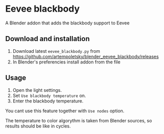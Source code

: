 # Eevee blackbody
A Blender addon that adds the blackbody support to Eevee

## Download and installation

1. Download latest `eevee_blackbody.py` from https://github.com/artempoletsky/blender_eevee_blackbody/releases
2. In Blender's preferencies install addon from the file

## Usage

1. Open the light settings.
2. Set `Use blackbody temperature` on. 
3. Enter the blackbody temperature.

You cant use this feature together with `Use nodes` option. 

The temperature to color algorythm is taken from Blender sources, so results should be like in cycles. 
